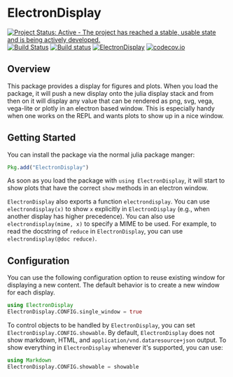 # ElectronDisplay

[![Project Status: Active - The project has reached a stable, usable state and is being actively developed.](http://www.repostatus.org/badges/latest/active.svg)](http://www.repostatus.org/#active)
[![Build Status](https://travis-ci.org/queryverse/ElectronDisplay.jl.svg?branch=master)](https://travis-ci.org/queryverse/ElectronDisplay.jl)
[![Build status](https://ci.appveyor.com/api/projects/status/it42y9jwhqp93a42/branch/master?svg=true)](https://ci.appveyor.com/project/queryverse/electrondisplay-jl/branch/master)
[![ElectronDisplay](http://pkg.julialang.org/badges/ElectronDisplay_0.6.svg)](http://pkg.julialang.org/?pkg=ElectronDisplay)
[![codecov.io](http://codecov.io/github/queryverse/ElectronDisplay.jl/coverage.svg?branch=master)](http://codecov.io/github/queryverse/ElectronDisplay.jl?branch=master)

## Overview

This package provides a display for figures and plots. When you load the package, it will push a new display onto the julia display stack and from then on it will display any value that can be rendered as png, svg, vega, vega-lite or plotly in an electron based window. This is especially handy when one works on the REPL and wants plots to show up in a nice window.

## Getting Started

You can install the package via the normal julia package manger:

````julia
Pkg.add("ElectronDisplay")
````

As soon as you load the package with ``using ElectronDisplay``, it will start to show plots that have the correct ``show`` methods in an electron window.

`ElectronDisplay` also exports a function `electrondisplay`.  You can use `electrondisplay(x)` to show `x` explicitly in `ElectronDisplay` (e.g., when another display has higher precedence).  You can also use `electrondisplay(mime, x)` to specify a MIME to be used.  For example, to read the docstring of `reduce` in `ElectronDisplay`, you can use `electrondisplay(@doc reduce)`.

## Configuration

You can use the following configuration option to reuse existing window for displaying a new content.  The default behavior is to create a new window for each display.

````julia
using ElectronDisplay
ElectronDisplay.CONFIG.single_window = true
````

To control objects to be handled by `ElectronDisplay`, you can set `ElectronDisplay.CONFIG.showable`.  By default, `ElectronDisplay` does not show markdown, HTML, and `application/vnd.dataresource+json` output.  To show everything in `ElectronDisplay` whenever it's supported, you can use:

````julia
using Markdown
ElectronDisplay.CONFIG.showable = showable
````
